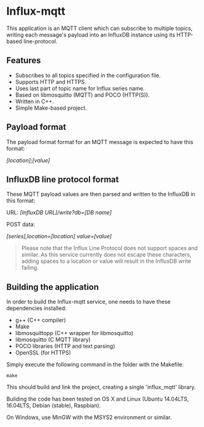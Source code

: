 # Influx-mqtt #

This application is an MQTT client which can subscribe to multiple topics, writing each message's payload into an InfluxDB instance using its HTTP-based line-protocol.

## Features ##

- Subscribes to all topics specified in the configuration file.
- Supports HTTP and HTTPS.
- Uses last part of topic name for Influx series name.
- Based on libmosquitto (MQTT) and POCO (HTTP(S)).
- Written in C++.
- Simple Make-based project.

## Payload format ##

The payload format format for an MQTT message is expected to have this format:

*[location];[value]*

## InfluxDB line protocol format ##

These MQTT payload values are then parsed and written to the InfluxDB in this format:

URL: *[InfluxDB URL]/write?db=[DB name]*

POST data:

*[series],location=[location] value=[value]*



> Please note that the Influx Line Protocol does not support spaces and similar. As this service currently does not escape these characters, adding spaces to a location or value will result in the InfluxDB write failing.

## Building the application ##

In order to build the Influx-mqtt service, one needs to have these dependencies installed:

- g++ (C++ compiler)
- Make
- libmosquittopp (C++ wrapper for libmosquitto)
- libmosquitto (C MQTT library)
- POCO libraries (HTTP and text parsing)
- OpenSSL (for HTTPS)

Simply execute the following command in the folder with the Makefile:

    make

This should build and link the project, creating a single 'influx_mqtt' library.

Building the code has been tested on OS X and Linux (Ubuntu 14.04LTS, 16.04LTS, Debian (stable), Raspbian).

On Windows, use MinGW with the MSYS2 environment or similar.
